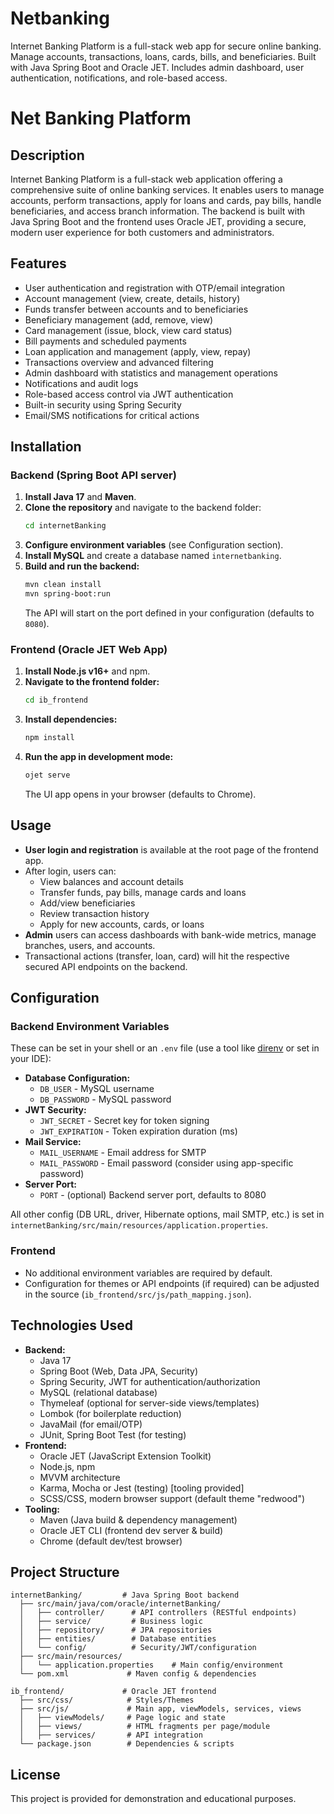 # Netbanking
Internet Banking Platform is a full-stack web app for secure online banking. Manage accounts, transactions, loans, cards, bills, and beneficiaries. Built with Java Spring Boot and Oracle JET. Includes admin dashboard, user authentication, notifications, and role-based access.
# Net Banking Platform

## Description

Internet Banking Platform is a full-stack web application offering a comprehensive suite of online banking services. It enables users to manage accounts, perform transactions, apply for loans and cards, pay bills, handle beneficiaries, and access branch information. The backend is built with Java Spring Boot and the frontend uses Oracle JET, providing a secure, modern user experience for both customers and administrators.

## Features

- User authentication and registration with OTP/email integration
- Account management (view, create, details, history)
- Funds transfer between accounts and to beneficiaries
- Beneficiary management (add, remove, view)
- Card management (issue, block, view card status)
- Bill payments and scheduled payments
- Loan application and management (apply, view, repay)
- Transactions overview and advanced filtering
- Admin dashboard with statistics and management operations
- Notifications and audit logs
- Role-based access control via JWT authentication
- Built-in security using Spring Security
- Email/SMS notifications for critical actions

## Installation

### Backend (Spring Boot API server)

1. **Install Java 17** and **Maven**.
2. **Clone the repository** and navigate to the backend folder:
    ```sh
    cd internetBanking
    ```
3. **Configure environment variables** (see Configuration section).
4. **Install MySQL** and create a database named `internetbanking`.
5. **Build and run the backend:**
    ```sh
    mvn clean install
    mvn spring-boot:run
    ```
   The API will start on the port defined in your configuration (defaults to `8080`).

### Frontend (Oracle JET Web App)

1. **Install Node.js v16+** and npm.
2. **Navigate to the frontend folder:**
    ```sh
    cd ib_frontend
    ```
3. **Install dependencies:**
    ```sh
    npm install
    ```
4. **Run the app in development mode:**
    ```sh
    ojet serve
    ```
   The UI app opens in your browser (defaults to Chrome).

## Usage

- **User login and registration** is available at the root page of the frontend app.
- After login, users can:
  - View balances and account details
  - Transfer funds, pay bills, manage cards and loans
  - Add/view beneficiaries
  - Review transaction history
  - Apply for new accounts, cards, or loans
- **Admin** users can access dashboards with bank-wide metrics, manage branches, users, and accounts.
- Transactional actions (transfer, loan, card) will hit the respective secured API endpoints on the backend.

## Configuration

### Backend Environment Variables

These can be set in your shell or an `.env` file (use a tool like [direnv](https://direnv.net/) or set in your IDE):

- **Database Configuration:**
    - `DB_USER` - MySQL username
    - `DB_PASSWORD` - MySQL password
- **JWT Security:**
    - `JWT_SECRET` - Secret key for token signing
    - `JWT_EXPIRATION` - Token expiration duration (ms)
- **Mail Service:**
    - `MAIL_USERNAME` - Email address for SMTP
    - `MAIL_PASSWORD` - Email password (consider using app-specific password)
- **Server Port:**
    - `PORT` - (optional) Backend server port, defaults to 8080

All other config (DB URL, driver, Hibernate options, mail SMTP, etc.) is set in `internetBanking/src/main/resources/application.properties`.

### Frontend

- No additional environment variables are required by default.
- Configuration for themes or API endpoints (if required) can be adjusted in the source (`ib_frontend/src/js/path_mapping.json`).

## Technologies Used

- **Backend:**
    - Java 17
    - Spring Boot (Web, Data JPA, Security)
    - Spring Security, JWT for authentication/authorization
    - MySQL (relational database)
    - Thymeleaf (optional for server-side views/templates)
    - Lombok (for boilerplate reduction)
    - JavaMail (for email/OTP)
    - JUnit, Spring Boot Test (for testing)
- **Frontend:**
    - Oracle JET (JavaScript Extension Toolkit)
    - Node.js, npm
    - MVVM architecture
    - Karma, Mocha or Jest (testing) [tooling provided]
    - SCSS/CSS, modern browser support (default theme "redwood")
- **Tooling:**
    - Maven (Java build & dependency management)
    - Oracle JET CLI (frontend dev server & build)
    - Chrome (default dev/test browser)

## Project Structure

```
internetBanking/         # Java Spring Boot backend
  ├── src/main/java/com/oracle/internetBanking/
  │   ├── controller/      # API controllers (RESTful endpoints)
  │   ├── service/         # Business logic
  │   ├── repository/      # JPA repositories
  │   ├── entities/        # Database entities
  │   └── config/          # Security/JWT/configuration
  ├── src/main/resources/
  │   └── application.properties    # Main config/environment
  └── pom.xml             # Maven config & dependencies

ib_frontend/             # Oracle JET frontend
  ├── src/css/            # Styles/Themes
  ├── src/js/             # Main app, viewModels, services, views
  │   ├── viewModels/     # Page logic and state
  │   ├── views/          # HTML fragments per page/module
  │   ├── services/       # API integration
  └── package.json        # Dependencies & scripts
```

## License

This project is provided for demonstration and educational purposes.

